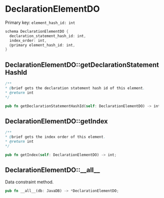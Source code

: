 # DeclarationElementDO

Primary key: `element_hash_id: int`

```rust
schema DeclarationElementDO {
  declaration_statement_hash_id: int,
  index_order: int,
  @primary element_hash_id: int,
}
```
## DeclarationElementDO::getDeclarationStatementHashId

```java
/**
* @brief gets the declaration statement hash id of this element.
* @return int
*/
```
```rust
pub fn getDeclarationStatementHashId(self: DeclarationElementDO) -> int;
```
## DeclarationElementDO::getIndex

```java
/**
* @brief gets the index order of this element.
* @return int
*/
```
```rust
pub fn getIndex(self: DeclarationElementDO) -> int;
```
## DeclarationElementDO::\_\_all\_\_

Data constraint method.

```rust
pub fn __all__(db: JavaDB) -> *DeclarationElementDO;
```

